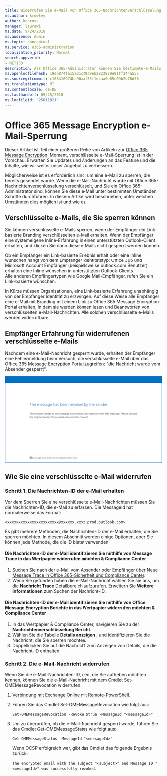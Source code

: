 ```yaml
---
title: Widerrufen Sie e-Mail von Office 365-Nachrichtenverschlüsselung verschlüsselt
ms.author: krowley
author: kccross
manager: laurawi
ms.date: 9/24/2018
ms.audience: Admin
ms.topic: conceptual
ms.service: o365-administration
localization_priority: Normal
search.appverid:
- MET150
description: Als Office 365-Administrator können Sie bestimmte-e-Mails widerrufen, die mit Office 365-Nachrichtenverschlüsselung verschlüsselt wurden.
ms.openlocfilehash: 19eb874fa15a21c29a9eb2823829e81ff244a555
ms.sourcegitcommit: c168410974bc90aaf55f1dcaa9e05c09b2b78d76
ms.translationtype: MT
ms.contentlocale: de-DE
ms.lasthandoff: 09/25/2018
ms.locfileid: "25011821"
---
```

# <a name="office-365-message-encryption-email-revocation"></a>Office 365 Message Encryption e-Mail-Sperrung

Dieser Artikel ist Teil einer größeren Reihe von Artikeln zur [Office 365 Message Encryption](ome.md). Moment, verschlüsselte e-Mail-Sperrung ist in der Vorschau. Erwarten Sie Updates und Änderungen an das Feature und die Inhalte, wie wir weiter unser Angebot zu verbessern.

Möglicherweise ist es erforderlich sind, um eine e-Mail zu sperren, die bereits gesendet wurde. Wenn die e-Mail-Nachricht wurde mit Office 365-Nachrichtenverschlüsselung verschlüsselt, und Sie ein Office 365-Administrator sind, können Sie diese e-Mail unter bestimmten Umständen Schritte durchführen. In diesem Artikel wird beschrieben, unter welchen Umständen dies möglich ist und wie es.
  
## <a name="encrypted-emails-that-you-can-revoke"></a>Verschlüsselte e-Mails, die Sie sperren können
Sie können verschlüsselte e-Mails sperren, wenn der Empfänger ein Link-basierte Branding verschlüsselten e-Mail erhalten. Wenn der Empfänger eine systemeigene Inline-Erfahrung in einen unterstützten Outlook-Client erhalten, und klicken Sie dann diese e-Mails nicht gesperrt werden können.

Ob ein Empfänger ein Link-basierte Erlebnis erhält oder eine Inline wünschen hängt von dem Empfänger Identitätstyp: Office 365 und Microsoft Account Empfänger (beispielsweise outlook.com Benutzer) erhalten eine Inline wünschen in unterstützten Outlook-Clients.  
Alle anderen Empfängertypen wie Google Mail-Empfänger, rufen Sie ein Link-basierte wünschen. 

In Kürze müssen Organisationen, eine Link-basierte Erfahrung unabhängig von der Empfänger Identität zu erzwingen. Auf diese Weise alle Empfänger eine e-Mail mit Branding mit einem Link zu Office 365 Message Encryption-Portal erhalten, in dem sie werden können lesen und Beantworten von verschlüsselten e-Mail-Nachrichten. Alle solchen verschlüsselte e-Mails werden widerrufbare. 
  
## <a name="recipient-experience-for-revoked-encrypted-emails"></a>Empfänger Erfahrung für widerrufenen verschlüsselte e-Mails

Nachdem eine e-Mail-Nachricht gesperrt wurde, erhalten der Empfänger eine Fehlermeldung beim Versuch, die verschlüsselte e-Mail über das Office 365 Message Encryption Portal zugreifen: "die Nachricht wurde vom Absender gesperrt".

![Screenshot, der einen widerrufenen verschlüsselte e-Mails anzeigt.](media/revoked-encrypted-email.png)
    
## <a name="how-to-revoke-an-encrypted-email"></a>Wie Sie eine verschlüsselte e-Mail widerrufen

### <a name="step-1-obtain-the-message-id-of-the-email"></a>Schritt 1. Die Nachrichten-ID der e-Mail erhalten

Vor dem Sperren Sie eine verschlüsselte e-Mail-Nachrichten müssen Sie die Nachrichten-ID, die e-Mail zu erfassen. Die MessageId hat normalerweise das Format:

`<xxxxxxxxxxxxxxxxxxxxxxx@xxxxxx.xxxx.prod.outlook.com>`  

Es gibt mehrere Methoden, die Nachrichten-ID der e-Mail erhalten, die Sie sperren möchten. In diesem Abschnitt werden einige Optionen, aber Sie können jede Methode, die die ID bietet verwenden

  #### <a name="to-identify-the-message-id-of-the-email-you-want-to-revoke-by-using-message-trace-in-the-security-amp-compliance-center"></a>Die Nachrichten-ID der e-Mail identifizieren Sie mithilfe von Message Trace in das Wertpapier widerrufen möchten &amp; Compliance Center

1. Suchen Sie nach der e-Mail vom Absender oder Empfänger über [Neue Message Trace in Office 365-Sicherheit und Compliance Center](https://blogs.technet.microsoft.com/exchange/2018/05/02/new-message-trace-in-office-365-security-compliance-center/).
2. Wenn Sie gefunden haben die e-Mail-Nachricht wählen Sie sie aus, um die **Nachricht Trace** Detailbereich aufzurufen. Erweitern Sie **Weitere Informationen** zum Suchen der Nachricht-ID.

  #### <a name="to-identify-the-message-id-of-the-email-you-want-to-revoke-by-using-office-message-encryption-reports-in-the-security-amp-compliance-center"></a>Die Nachrichten-ID der e-Mail identifizieren Sie mithilfe von Office Message Encryption Berichte in das Wertpapier widerrufen möchten &amp; Compliance Center
1. In das Wertpapier &amp; Compliance Center, navigieren Sie zu der **Nachrichtenverschlüsselung Bericht**.
2. Wählen Sie die Tabelle **Details anzeigen** , und identifizieren Sie die Nachricht, die Sie sperren möchten. 
3. Doppelklicken Sie auf die Nachricht zum Anzeigen von Details, die die Nachricht-ID enthalten 

### <a name="step-2-revoke-the-mail"></a>Schritt 2. Die e-Mail-Nachricht widerrufen  

Wenn Sie die e-Mail-Nachrichten-ID, den, die Sie aufheben möchten kennen, können Sie die e-Mail-Nachricht mit dem Cmdlet Set-OMEMessageRevocation widerrufen. 

1. [Verbindung mit Exchange Online mit Remote-PowerShell](https://docs.microsoft.com/powershell/exchange/exchange-online/connect-to-exchange-online-powershell/connect-to-exchange-online-powershell?view=exchange-ps).
    
2. Führen Sie das Cmdlet Set-OMEMessageRevocation wie folgt aus:
    
    ```
    Set-OMEMessageRevocation -Revoke $true -MessageId "<messageId>"
    ```  

3. Um zu überprüfen, ob die e-Mail-Nachricht gesperrt wurde, führen Sie das Cmdlet Get-OMEMessageStatus wie folgt aus:
    
    ```
    Get-OMEMessageStatus -MessageId "<messageId>"
    ```  
    Wenn OCSP erfolgreich war, gibt das Cmdlet das folgende Ergebnis zurück:  

    ```The encrypted email with the subject "<subject>" and Message ID "<messageId>" was successfully revoked.```
